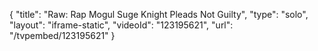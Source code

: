 {
    "title": "Raw: Rap Mogul Suge Knight Pleads Not Guilty",
    "type": "solo",
    "layout": "iframe-static",
    "videoId": "123195621",
    "url": "\/tvpembed\/123195621"
}